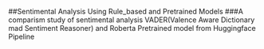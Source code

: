 ##Sentimental Analysis Using Rule_based and Pretrained Models
###A comparism study of sentimental analysis VADER(Valence Aware Dictionary mad Sentiment Reasoner) and Roberta Pretrained model from Huggingface Pipeline
